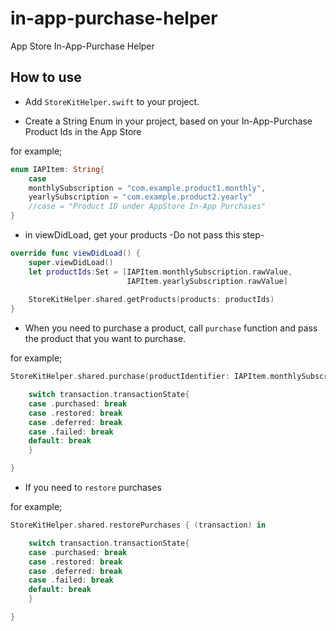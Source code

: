 # in-app-purchase-helper
App Store In-App-Purchase Helper

## How to use

* Add `StoreKitHelper.swift` to your project.

* Create a String Enum in your project, based on your In-App-Purchase Product Ids in the App Store

for example;
```swift
enum IAPItem: String{
    case
    monthlySubscription = "com.example.product1.monthly",
    yearlySubscription = "com.example.product2.yearly"
    //case = "Product ID under AppStore In-App Purchases"
}
```

* in viewDidLoad, get your products -Do not pass this step-

```swift
override func viewDidLoad() {
    super.viewDidLoad()
    let productIds:Set = [IAPItem.monthlySubscription.rawValue,
                          IAPItem.yearlySubscription.rawValue] 
    
    StoreKitHelper.shared.getProducts(products: productIds)
}
```

* When you need to purchase a product, call `purchase` function and pass the product that you want to purchase.

for example;
```swift
StoreKitHelper.shared.purchase(productIdentifier: IAPItem.monthlySubscription.rawValue) { (transaction) in

    switch transaction.transactionState{
    case .purchased: break
    case .restored: break
    case .deferred: break
    case .failed: break
    default: break
    }

}
```

* If you need to `restore` purchases

for example; 
```swift
StoreKitHelper.shared.restorePurchases { (transaction) in

    switch transaction.transactionState{
    case .purchased: break
    case .restored: break
    case .deferred: break
    case .failed: break
    default: break
    }

}
```